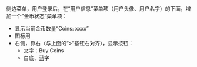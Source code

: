 侧边菜单，用户登录后，在“用户信息”菜单项（用户头像、用户名字）的下面，增加一个”金币状态“菜单项：
- 显示当前金币数量“Coins: xxxx”
- 图标用 <ion-icon name="flash-outline"></ion-icon>
- 右侧，靠右（与上面的“>”按钮右对齐），显示按钮：
    - 文字：Buy Coins
    - 白底、蓝字